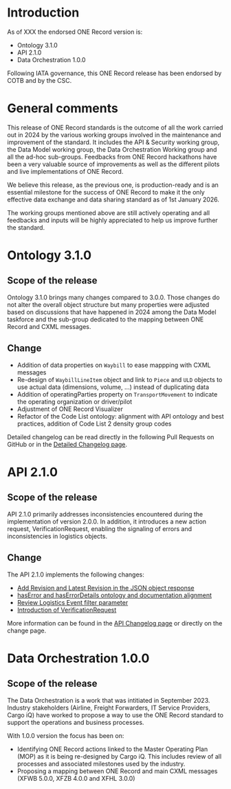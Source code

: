 # Introduction
As of XXX the endorsed ONE Record version is:
- Ontology 3.1.0
- API 2.1.0
- Data Orchestration 1.0.0

Following IATA governance, this ONE Record release has been endorsed by COTB and by the CSC.

# General comments
This release of ONE Record standards is the outcome of all the work carried out in 2024 by the various working groups involved in the maintenance and improvement of the standard. It includes the API & Security working group, the Data Model working group, the Data Orchestration Working group and all the ad-hoc sub-groups. Feedbacks from ONE Record hackathons have been a very valuable source of improvements as well as the different pilots and live implementations of ONE Record.

We believe this release, as the previous one, is production-ready and is an essential milestone for the success of ONE Record to make it the only effective data exchange and data sharing standard as of 1st January 2026.

The working groups mentioned above are still actively operating and all feedbacks and inputs will be highly appreciated to help us improve further the standard.

# Ontology 3.1.0
## Scope of the release

Ontology 3.1.0 brings many changes compared to 3.0.0. Those changes do not alter the overall object structure but many properties were adjusted based on discussions that have happened in 2024 among the Data Model taskforce and the sub-group dedicated to the mapping between ONE Record and CXML messages.

## Change
- Addition of data properties on `Waybill` to ease mappping with CXML messages
- Re-design of `WaybillLineItem` object and link to `Piece` and `ULD` objects to use actual data (dimensions, volume, ...) instead of duplicating data
- Addition of operatingParties property on `TransportMovement` to indicate the operating organization or driver/pilot
- Adjustment of ONE Record Visualizer
- Refactor of the Code List ontology: alignment with API ontology and best practices, addition of Code List 2 density group codes

Detailed changelog can be read directly in the following Pull Requests on GitHub or in the [Detailed Changelog page](../General/changelog.md).

# API 2.1.0

## Scope of the release

API 2.1.0 primarily addresses inconsistencies encountered during the implementation of version 2.0.0. In addition, it introduces a new action request, VerificationRequest, enabling the signaling of errors and inconsistencies in logistics objects. 

## Change

The API 2.1.0 implements the following changes:

- [Add Revision and Latest Revision in the JSON object response](https://github.com/IATA-Cargo/ONE-Record/issues/257)
- [hasError and hasErrorDetails ontology and documentation alignment](https://github.com/IATA-Cargo/ONE-Record/issues/260)
- [Review Logistics Event filter parameter](https://github.com/IATA-Cargo/ONE-Record/issues/256)
- [Introduction of VerificationRequest](https://github.com/IATA-Cargo/ONE-Record/issues/218)

More information can be found in the [API Changelog page](../API-Security/changelog.md) or directly on the change page.

# Data Orchestration 1.0.0
## Scope of the release

The Data Orchestration is a work that was intitiated in September 2023. Industry stakeholders (Airline, Freight Forwarders, IT Service Providers, Cargo iQ) have worked to propose a way to use the ONE Record standard to support the operations and business processes.

With 1.0.0 version the focus has been on:
- Identifying ONE Record actions linked to the Master Operating Plan (MOP) as it is being re-designed by Cargo iQ. This includes review of all processes and associated milestones used by the industry.
- Proposing a mapping between ONE Record and main CXML messages (XFWB 5.0.0, XFZB 4.0.0 and XFHL 3.0.0)
